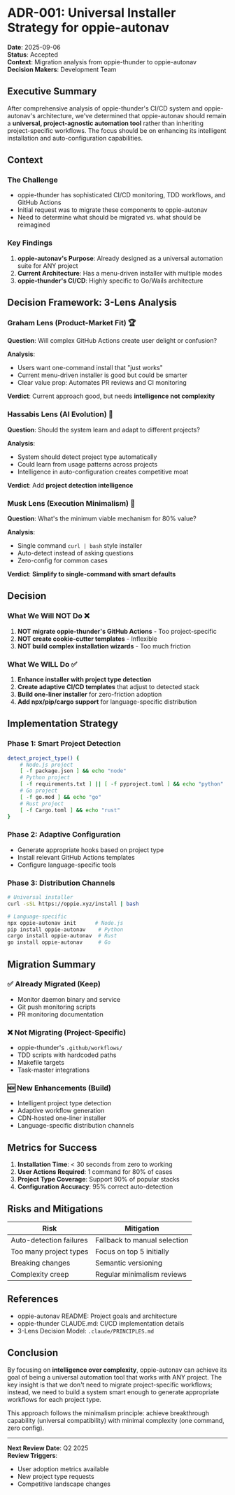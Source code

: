 # ADR-001: Universal Installer Strategy for oppie-autonav

**Date**: 2025-09-06  
**Status**: Accepted  
**Context**: Migration analysis from oppie-thunder to oppie-autonav  
**Decision Makers**: Development Team  

## Executive Summary

After comprehensive analysis of oppie-thunder's CI/CD system and oppie-autonav's architecture, we've determined that oppie-autonav should remain a **universal, project-agnostic automation tool** rather than inheriting project-specific workflows. The focus should be on enhancing its intelligent installation and auto-configuration capabilities.

## Context

### The Challenge
- oppie-thunder has sophisticated CI/CD monitoring, TDD workflows, and GitHub Actions
- Initial request was to migrate these components to oppie-autonav
- Need to determine what should be migrated vs. what should be reimagined

### Key Findings
1. **oppie-autonav's Purpose**: Already designed as a universal automation suite for ANY project
2. **Current Architecture**: Has a menu-driven installer with multiple modes
3. **oppie-thunder's CI/CD**: Highly specific to Go/Wails architecture

## Decision Framework: 3-Lens Analysis

### Graham Lens (Product-Market Fit) 🏆
**Question**: Will complex GitHub Actions create user delight or confusion?

**Analysis**:
- Users want one-command install that "just works"
- Current menu-driven installer is good but could be smarter
- Clear value prop: Automates PR reviews and CI monitoring

**Verdict**: Current approach good, but needs **intelligence not complexity**

### Hassabis Lens (AI Evolution) 🧠
**Question**: Should the system learn and adapt to different projects?

**Analysis**:
- System should detect project type automatically
- Could learn from usage patterns across projects
- Intelligence in auto-configuration creates competitive moat

**Verdict**: Add **project detection intelligence**

### Musk Lens (Execution Minimalism) 🚀
**Question**: What's the minimum viable mechanism for 80% value?

**Analysis**:
- Single command `curl | bash` style installer
- Auto-detect instead of asking questions
- Zero-config for common cases

**Verdict**: **Simplify to single-command with smart defaults**

## Decision

### What We Will NOT Do ❌
1. **NOT migrate oppie-thunder's GitHub Actions** - Too project-specific
2. **NOT create cookie-cutter templates** - Inflexible
3. **NOT build complex installation wizards** - Too much friction

### What We WILL Do ✅
1. **Enhance installer with project type detection**
2. **Create adaptive CI/CD templates** that adjust to detected stack
3. **Build one-liner installer** for zero-friction adoption
4. **Add npx/pip/cargo support** for language-specific distribution

## Implementation Strategy

### Phase 1: Smart Project Detection
```bash
detect_project_type() {
    # Node.js project
    [ -f package.json ] && echo "node"
    # Python project  
    [ -f requirements.txt ] || [ -f pyproject.toml ] && echo "python"
    # Go project
    [ -f go.mod ] && echo "go"
    # Rust project
    [ -f Cargo.toml ] && echo "rust"
}
```

### Phase 2: Adaptive Configuration
- Generate appropriate hooks based on project type
- Install relevant GitHub Actions templates
- Configure language-specific tools

### Phase 3: Distribution Channels
```bash
# Universal installer
curl -sSL https://oppie.xyz/install | bash

# Language-specific
npx oppie-autonav init      # Node.js
pip install oppie-autonav    # Python
cargo install oppie-autonav  # Rust
go install oppie-autonav     # Go
```

## Migration Summary

### ✅ Already Migrated (Keep)
- Monitor daemon binary and service
- Git push monitoring scripts
- PR monitoring documentation

### ❌ Not Migrating (Project-Specific)
- oppie-thunder's `.github/workflows/`
- TDD scripts with hardcoded paths
- Makefile targets
- Task-master integrations

### 🆕 New Enhancements (Build)
- Intelligent project type detection
- Adaptive workflow generation
- CDN-hosted one-liner installer
- Language-specific distribution channels

## Metrics for Success

1. **Installation Time**: < 30 seconds from zero to working
2. **User Actions Required**: 1 command for 80% of cases
3. **Project Type Coverage**: Support 90% of popular stacks
4. **Configuration Accuracy**: 95% correct auto-detection

## Risks and Mitigations

| Risk | Mitigation |
|------|------------|
| Auto-detection failures | Fallback to manual selection |
| Too many project types | Focus on top 5 initially |
| Breaking changes | Semantic versioning |
| Complexity creep | Regular minimalism reviews |

## References

- oppie-autonav README: Project goals and architecture
- oppie-thunder CLAUDE.md: CI/CD implementation details
- 3-Lens Decision Model: `.claude/PRINCIPLES.md`

## Conclusion

By focusing on **intelligence over complexity**, oppie-autonav can achieve its goal of being a universal automation tool that works with ANY project. The key insight is that we don't need to migrate project-specific workflows; instead, we need to build a system smart enough to generate appropriate workflows for each project type.

This approach follows the minimalism principle: achieve breakthrough capability (universal compatibility) with minimal complexity (one command, zero config).

---

**Next Review Date**: Q2 2025  
**Review Triggers**: 
- User adoption metrics available
- New project type requests
- Competitive landscape changes